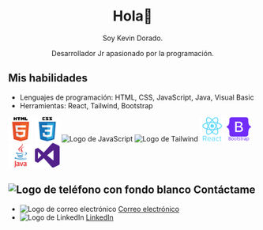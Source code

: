 
 <div align="center">

# Hola👋
Soy Kevin Dorado.
 
 Desarrollador Jr apasionado por la programación.
</div>


 
 
## Mis habilidades
- Lenguajes de programación: HTML, CSS, JavaScript, Java, Visual Basic
- Herramientas: React, Tailwind, Bootstrap

<p>
<img src="https://raw.githubusercontent.com/devicons/devicon/master/icons/html5/html5-original-wordmark.svg" alt="Logo de HTML" width="50">
  <img src="https://raw.githubusercontent.com/devicons/devicon/master/icons/css3/css3-original-wordmark.svg" alt="Logo de CSS" width="50">
  <img src="https://cdn.jsdelivr.net/gh/devicons/devicon/icons/javascript/javascript-plain.svg" alt="Logo de JavaScript" width="40">
  <img src="https://www.vectorlogo.zone/logos/tailwindcss/tailwindcss-icon.svg" alt="Logo de Tailwind" width="50">
  <img src="https://raw.githubusercontent.com/devicons/devicon/master/icons/react/react-original-wordmark.svg" alt="Logo de React" width="50">
  <img src="https://raw.githubusercontent.com/devicons/devicon/master/icons/bootstrap/bootstrap-plain-wordmark.svg" alt="Logo de Bootstrap" width="50">
  <img src="https://raw.githubusercontent.com/devicons/devicon/master/icons/java/java-original-wordmark.svg" alt="Logo de Java" width="50">
  <img src="https://raw.githubusercontent.com/devicons/devicon/master/icons/visualstudio/visualstudio-plain.svg" alt="Logo de Visual Basic" width="50">





## <img src="https://cdn-icons-png.flaticon.com/256/1034/1034282.png" alt="Logo de teléfono con fondo blanco" width="30"> Contáctame

- <img src="https://cdn-icons-png.flaticon.com/512/732/732200.png" alt="Logo de correo electrónico" width="20"> [Correo electrónico](mailto:kevindorado2811@gmail.com)
- <img src="https://cdn-icons-png.flaticon.com/512/174/174857.png" alt="Logo de LinkedIn" width="20"> [LinkedIn](https://www.linkedin.com/in/kevin-dorado-64677a25b/)
